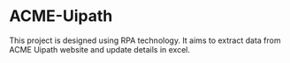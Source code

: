 # ACME-Uipath
This project is designed using RPA technology. It aims to extract data from ACME Uipath website and update details in excel.
